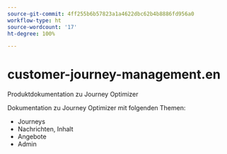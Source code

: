 ```yaml
---
source-git-commit: 4ff255b6b57823a1a4622dbc62b4b8886fd956a0
workflow-type: ht
source-wordcount: '17'
ht-degree: 100%

---
```

# customer-journey-management.en

Produktdokumentation zu Journey Optimizer

Dokumentation zu Journey Optimizer mit folgenden Themen:

* Journeys
* Nachrichten, Inhalt
* Angebote
* Admin

